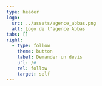 ```yaml
---
type: header
logo:
  src: ../assets/agence_abbas.png
  alt: Logo de l'agence Abbas
tabs: []
right:
  - type: follow
    theme: button
    label: Demander un devis
    url: /#
    rel: follow
    target: self
---
```

